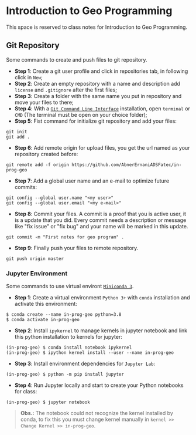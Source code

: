# Introduction to Geo Programming

This space is reserved to class notes for Introduction to Geo Programming.

## Git Repository

Some commands to create and push files to git repository.

 - **Step 1**: Create a git user profile and click in repositories tab, in following click in `New`;
 - **Step 2**: Create an empty repository with a name and description add `license` and `.gitignore` after the first files;
 - **Step 3**: Create a folder with the same name you put in repository and move your files to there;
 - **Step 4**: With a [`Git Command Line Interface`](https://git-scm.com/downloads) installation, open `terminal` or `CMD` (The terminal must be open on your choice folder);
 - **Step 5**: Fist command for initialize git repository and add your files:
~~~shell
git init
git add .
~~~
 - **Step 6**: Add remote origin for upload files, you get the url named as your repository created before:
~~~shell
git remote add -f origin https://github.com/AbnerErnaniADSFatec/in-prog-geo
~~~
 - **Step 7**: Add a global user name and an e-mail to optimize future commits:
~~~shell
git config --global user.name "<my user>"
git config --global user.email "<my e-mail>"
~~~
 - **Step 8**: Commit your files. A commit is a proof that you is active user, it is a update that you did. Every commit needs a description or message like "fix issue" or "fix bug" and your name will be marked in this update.
~~~shell
git commit -m "First notes for geo program" .
~~~
 - **Step 9**: Finally push your files to remote repository.
~~~shell
git push origin master
~~~

### Jupyter Environment

Some commands to use virtual environt [`Miniconda 3`](https://docs.conda.io/en/latest/miniconda.html).

 - **Step 1**: Create a virtual environment `Python 3+` with `conda` installation and activate this environment:
~~~shel
$ conda create --name in-prog-geo python=3.8
$ conda activate in-prog-geo
~~~
 - **Step 2**: Install `ipykernel` to manage kernels in jupyter notebook and link this python installation to kernels for jupyter:
~~~shell
(in-prog-geo) $ conda install notebook ipykernel
(in-prog-geo) $ ipython kernel install --user --name in-prog-geo
~~~
 - **Step 3**: Install environment dependencies for `Jupyter Lab`:
~~~shell
(in-prog-geo) $ python -m pip install jupyter
~~~
 - **Step 4**: Run Jupyter locally and start to create your Python notebooks for class:
~~~shell
(in-prog-geo) $ jupyter notebook
~~~

> **Obs.:** The notebook could not recognize the kernel installed by conda, to fix this you must change kernel manually in `kernel >> Change Kernel >> in-prog-geo`.